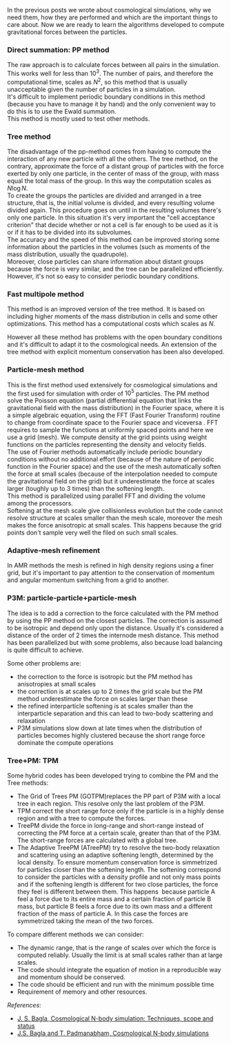 <!-- 
.. link: 
.. description: 
.. tags: astro/physics, cosmic_structure, Cosmology, PhD, imported
.. date: 2011-11-13
.. title: Cosmological simulations #3: force calculation!
.. slug: cosmological-simulations-3-force-calculation
-->

In the previous posts we wrote about cosmological simulations, why we need them, how they are performed and which are the important things to care about.
Now we are ready to learn the algorithms developed to compute gravitational forces between the particles.    

<!-- TEASER_END -->

### Direct summation: PP method

The raw approach is to calculate forces between all pairs in the simulation. This works well for less than $10^3$. The number of pairs, and therefore the computational time, scales as $N^2$, so this method that is usually unacceptable given the number of particles in a simulation.    
It's difficult to implement periodic boundary conditions in this method (because you have to manage it by hand) and the only convenient way to do this is to use the Ewald summation.    
This method is mostly used to test other methods.    

### Tree method

The disadvantage of the pp-method comes from having to compute the interaction of any new particle with all the others. The tree method, on the contrary, approximate the force of a distant group of particles with the force exerted by only one particle, in the center of mass of the group, with mass equal the total mass of the group. In this way the computation scales as $N\log N$.    
To create the groups the particles are divided and arranged in a tree structure, that is, the initial volume is divided, and every resulting volume divided again. This procedure goes on until in the resulting volumes there's only one particle. In this situation it's very important the "cell acceptance criterion" that decide whether or not a cell is far enough to be used as it is or if it has to be divided into its subvolumes.    
The accuracy and the speed of this method can be improved storing some information about the particles in the volumes (such as moments of the mass distribution, usually the quadrupole).    
Moreover, close particles can share information about distant groups because the force is very similar, and the tree can be parallelized efficiently. However, it's not so easy to consider periodic boundary conditions.    

### Fast multipole method

This method is an improved version of the tree method. It is based on including higher moments of the mass distribution in cells and some other optimizations. This method has a computational costs which scales as $N$.    

However all these method has problems with the open boundary conditions and it's difficult to adapt it to the cosmological needs. An extension of the tree method with explicit momentum conservation has been also developed.    

### Particle-mesh method

This is the first method used extensively for cosmological simulations and the first used for simulation with order of $10^5$ particles. The PM method solve the Poisson equation (partial differential equation that links the gravitational field with the mass distribution) in the Fourier space, where it is a simple algebraic equation, using the FFT (Fast Fourier Transform) routine to change from coordinate space to the Fourier space and viceversa&nbsp;. FFT requires to sample the functions at uniformly spaced points and here we use a grid (mesh). We compute density at the grid points using weight functions on the particles representing the density and velocity fields.    
The use of Fourier methods automatically include periodic boundary conditions without no additional effort (because of the nature of periodic function in the Fourier space) and the use of the mesh automatically soften the force at small scales (because of the interpolation needed to compute the gravitational field on the grid) but it underestimate the force at scales larger (toughly up to 3 times) than the softening length.    
This method is parallelized using parallel FFT and dividing the volume among the processors.    
Softening at the mesh scale give collisionless evolution but the code cannot resolve structure at scales smaller than the mesh scale, moreover the mesh makes the force anisotropic at small scales. This happens because the grid points don't sample very well the filed on such small scales.    

### Adaptive-mesh refinement

In AMR methods the mesh is refined in high density regions using a finer grid, but it's important to pay attention to the conservation of momentum and angular momentum switching from a grid to another.    

### P3M: particle-particle+particle-mesh

The idea is to add a correction to the force calculated with the PM method by using the PP method on the closest particles. The correction is assumed to be isotropic and depend only upon the distance. Usually it's considered a distance of the order of 2 times the internode mesh distance. This method has been parallelized but with some problems, also because load balancing is quite difficult to achieve.

Some other problems are:    

* the correction to the force is isotropic but the PM method has anisotropies at small scales
* the correction is at scales up to 2 times the grid scale but the PM method underestimate the force on scales larger than these
* the refined interparticle softening is at scales smaller than the interparticle separation and this can lead to two-body scattering and relaxation
* P3M simulations slow down at late times when the distribution of particles becomes highly clustered because the short range force dominate the compute operations    

### Tree+PM: TPM

Some hybrid codes has been developed trying to combine the PM and the Tree methods:    

* The Grid of Trees PM (GOTPM)replaces the PP part of P3M with a local tree in each region. This resolve only the last problem of the P3M.
* TPM correct the short range force only if the particle is in a highly dense region and with a tree to compute the forces.
* TreePM divide the force in long-range and short-range instead of correcting the PM force at a certain scale, greater than that of the P3M. The short-range forces are calculated with a global tree.
* The Adaptive TreePM (ATreePM) try to resolve the two-body relaxation and scattering using an adaptive softening length, determined by the local density. To ensure momentum conservation force is simmetrized for particles closer than the softening length. The softening correspond to consider the particles with a density profile and not only mass points and if the softening length is different for two close particles, the force they feel is different between them. This happens &nbsp;because particle A feel a force due to its entire mass and a certain fraction of particle B mass, but particle B feels a force due to its own mass and a different fraction of the mass of particle A. In this case the forces are symmetrized taking the mean of the two forces.

To compare different methods we can consider:    

* The dynamic range, that is the range of scales over which the force is computed reliably. Usually the limit is at small scales rather than at large scales.
* The code should integrate the equation of motion in a reproducible way and momentum should be conserved.
* The code should be efficient and run with the minimum possible time
* Requirement of memory and other resources.

<em>References</em>:

* <a href="http://www.ias.ac.in/currsci/apr102005/1088.pdf" target="_blank" title="J.S. Bagla, Cosmological N-body simulation: Techniques, scope and status">J. S. Bagla, Cosmological N-body simulation: Techniques, scope and status</a>
* <a href="http://adsabs.harvard.edu/abs/1991ComPh...5..164B" target="_blank" title="J.S. Bagla and T. Padmanabham, Cosmological N-body simulations">J.S. Bagla and T. Padmanabham, Cosmological N-body simulations</a>

